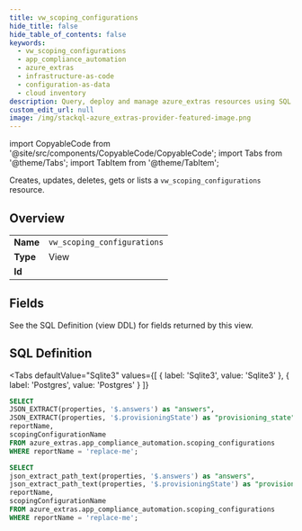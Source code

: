 ```yaml
--- 
title: vw_scoping_configurations
hide_title: false
hide_table_of_contents: false
keywords:
  - vw_scoping_configurations
  - app_compliance_automation
  - azure_extras
  - infrastructure-as-code
  - configuration-as-data
  - cloud inventory
description: Query, deploy and manage azure_extras resources using SQL
custom_edit_url: null
image: /img/stackql-azure_extras-provider-featured-image.png
---
```


import CopyableCode from '@site/src/components/CopyableCode/CopyableCode';
import Tabs from '@theme/Tabs';
import TabItem from '@theme/TabItem';

Creates, updates, deletes, gets or lists a <code>vw_scoping_configurations</code> resource.

## Overview
<table><tbody>
<tr><td><b>Name</b></td><td><code>vw_scoping_configurations</code></td></tr>
<tr><td><b>Type</b></td><td>View</td></tr>
<tr><td><b>Id</b></td><td><CopyableCode code="azure_extras.app_compliance_automation.vw_scoping_configurations" /></td></tr>
</tbody></table>

## Fields

See the SQL Definition (view DDL) for fields returned by this view.

## SQL Definition

<Tabs
defaultValue="Sqlite3"
values={[
{ label: 'Sqlite3', value: 'Sqlite3' },
{ label: 'Postgres', value: 'Postgres' }
]}
>
<TabItem value="Sqlite3">

```sql
SELECT
JSON_EXTRACT(properties, '$.answers') as "answers",
JSON_EXTRACT(properties, '$.provisioningState') as "provisioning_state",
reportName,
scopingConfigurationName
FROM azure_extras.app_compliance_automation.scoping_configurations
WHERE reportName = 'replace-me';
```

</TabItem>
<TabItem value="Postgres">

```sql
SELECT
json_extract_path_text(properties, '$.answers') as "answers",
json_extract_path_text(properties, '$.provisioningState') as "provisioning_state",
reportName,
scopingConfigurationName
FROM azure_extras.app_compliance_automation.scoping_configurations
WHERE reportName = 'replace-me';
```

</TabItem>
</Tabs>
